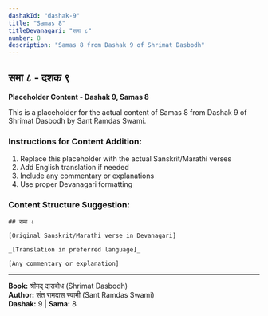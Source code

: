```yaml
---
dashakId: "dashak-9"
title: "Samas 8"
titleDevanagari: "समा ८"
number: 8
description: "Samas 8 from Dashak 9 of Shrimat Dasbodh"
---
```


## समा ८ - दशक ९

<!-- TODO: Add the actual Sanskrit/Marathi content here -->

**Placeholder Content - Dashak 9, Samas 8**

This is a placeholder for the actual content of Samas 8 from Dashak 9 of Shrimat Dasbodh by Sant Ramdas Swami.

### Instructions for Content Addition:
1. Replace this placeholder with the actual Sanskrit/Marathi verses
2. Add English translation if needed
3. Include any commentary or explanations
4. Use proper Devanagari formatting

### Content Structure Suggestion:
```
## समा ८

[Original Sanskrit/Marathi verse in Devanagari]

_[Translation in preferred language]_

[Any commentary or explanation]
```

---
**Book:** श्रीमद् दासबोध (Shrimat Dasbodh)  
**Author:** संत रामदास स्वामी (Sant Ramdas Swami)  
**Dashak:** 9 | **Sama:** 8
